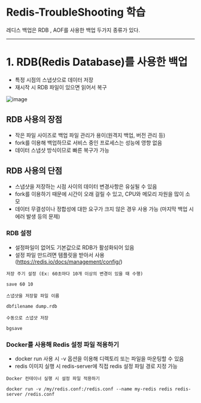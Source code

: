 # Redis-TroubleShooting 학습

레디스 백업은 RDB , AOF를 사용한 백업 두가지 종류가 있다.

---

# 1. RDB(Redis Database)를 사용한 백업

- 특정 시점의 스냅샷으로 데이터 저장
- 재시작 시 RDB 파일이 있으면 읽어서 복구

![image](https://user-images.githubusercontent.com/40031858/221501912-1fb5da9b-00a5-4ae5-b42d-14bca442aaed.png)

## RDB 사용의 장점

- 작은 파일 사이즈로 백업 파일 관리가 용이(원격지 백업, 버전 관리 등)
- fork를 이용해 백업하므로 서비스 중인 프로세스는 성능에 영향 없음
- 데이터 스냅샷 방식이므로 빠른 복구가 가능

## RDB 사용의 단점

- 스냅샷을 저장하는 시점 사이의 데이터 변경사항은 유실될 수 있음
- fork를 이용하기 때문에 시간이 오래 걸릴 수 있고, CPU와 메모리 자원을 많이 소모
- 데이터 무결성이나 정합성에 대한 요구가 크지 않은 경우 사용 가능 (마지막 백업 시 에러 발생 등의 문제)

### RDB 설정

- 설정파일이 없어도 기본값으로 RDB가 활성화되어 있음
- 설정 파일 만드려면 템플릿을 받아서 사용 (https://redis.io/docs/management/config/)

`저장 주기 설정 (Ex: 60초마다 10개 이상의 변경이 있을 때 수행)`

    save 60 10

`스냅샷을 저장할 파일 이름`

    dbfilename dump.rdb

`수동으로 스냅샷 저장`

    bgsave

### Docker를 사용해 Redis 설정 파일 적용하기

- docker run 사용 시 -v 옵션을 이용해 디렉토리 또는 파일을 마운팅할 수 있음
- redis 이미지 실행 시 redis-server에 직접 redis 설정 파일 경로 지정 가능

`Docker 컨테이너 실행 시 설정 파일 적용하기`

    docker run -v /my/redis.conf:/redis.conf --name my-redis redis redis-server /redis.conf

